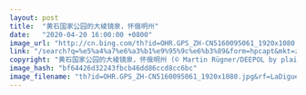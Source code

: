 ```yaml
---
layout: post
title:  "黄石国家公园的大棱镜泉，怀俄明州"
date:   "2020-04-20 16:00:00 +0800"
image_url: "http://cn.bing.com/th?id=OHR.GPS_ZH-CN5160095061_1920x1080.jpg&rf=LaDigue_1920x1080.jpg&pid=hp"
link: "/search?q=%e5%a4%a7%e6%a3%b1%e9%95%9c%e6%b3%89&form=hpcapt&mkt=zh-cn"
copyright: "黄石国家公园的大棱镜泉，怀俄明州 (© Martin Rügner/DEEPOL by plainpicture)"
image_hash: "bf64426d32243fbcb46dd86ccd8cc6bc"
image_filename: "th?id=OHR.GPS_ZH-CN5160095061_1920x1080.jpg&rf=LaDigue_1920x1080.jpg&pid=hp"
---
```

